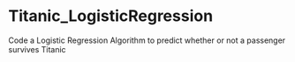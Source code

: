 # Titanic_LogisticRegression
Code a Logistic Regression Algorithm to predict whether or not a passenger survives Titanic

